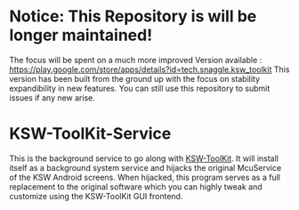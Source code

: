 # Notice: This Repository is will be longer maintained!
The focus will be spent on a much more improved Version available : https://play.google.com/store/apps/details?id=tech.snaggle.ksw_toolkit
This version has been built from the ground up with the focus on stability expandibility in new features. You can still use this repository to submit issues if any new arise.

# KSW-ToolKit-Service

This is the background service to go along with [KSW-ToolKit](https://github.com/Snaggly/KSW-ToolKit). It will install itself as a background system service and hijacks the original McuService of the KSW Android screens. When hijacked, this program serves as a full replacement to the original software which you can highly tweak and customize using the KSW-ToolKit GUI frontend.
